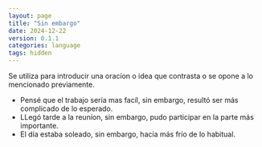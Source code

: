 ```yaml
---
layout: page
title: "Sin embargo"
date: 2024-12-22
version: 0.1.1
categories: language
tags: hidden
---
```


Se utiliza para introducir una oracíon o idea que contrasta o se opone
a lo mencionado previamente.

- Pensé que el trabajo sería mas facíl, sin embargo, resultó ser más complicado de lo esperado.
- LLegó tarde a la reuníon, sin embargo, pudo participar en la parte más importante.
- El día estaba soleado, sin embargo, hacía más frío de lo habitual.
